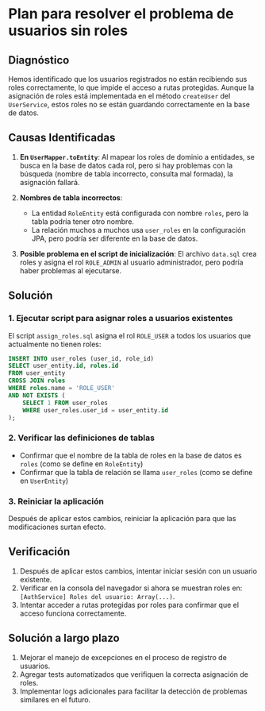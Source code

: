 # Plan para resolver el problema de usuarios sin roles

## Diagnóstico
Hemos identificado que los usuarios registrados no están recibiendo sus roles correctamente, lo que impide el acceso a rutas protegidas. Aunque la asignación de roles está implementada en el método `createUser` del `UserService`, estos roles no se están guardando correctamente en la base de datos.

## Causas Identificadas

1. **En `UserMapper.toEntity`**: Al mapear los roles de dominio a entidades, se busca en la base de datos cada rol, pero si hay problemas con la búsqueda (nombre de tabla incorrecto, consulta mal formada), la asignación fallará.

2. **Nombres de tabla incorrectos**: 
   - La entidad `RoleEntity` está configurada con nombre `roles`, pero la tabla podría tener otro nombre.
   - La relación muchos a muchos usa `user_roles` en la configuración JPA, pero podría ser diferente en la base de datos.

3. **Posible problema en el script de inicialización**: El archivo `data.sql` crea roles y asigna el rol `ROLE_ADMIN` al usuario administrador, pero podría haber problemas al ejecutarse.

## Solución

### 1. Ejecutar script para asignar roles a usuarios existentes
El script `assign_roles.sql` asigna el rol `ROLE_USER` a todos los usuarios que actualmente no tienen roles:

```sql
INSERT INTO user_roles (user_id, role_id)
SELECT user_entity.id, roles.id
FROM user_entity
CROSS JOIN roles
WHERE roles.name = 'ROLE_USER'
AND NOT EXISTS (
    SELECT 1 FROM user_roles 
    WHERE user_roles.user_id = user_entity.id
);
```

### 2. Verificar las definiciones de tablas
- Confirmar que el nombre de la tabla de roles en la base de datos es `roles` (como se define en `RoleEntity`)
- Confirmar que la tabla de relación se llama `user_roles` (como se define en `UserEntity`)

### 3. Reiniciar la aplicación
Después de aplicar estos cambios, reiniciar la aplicación para que las modificaciones surtan efecto.

## Verificación
1. Después de aplicar estos cambios, intentar iniciar sesión con un usuario existente.
2. Verificar en la consola del navegador si ahora se muestran roles en: `[AuthService] Roles del usuario: Array(...)`.
3. Intentar acceder a rutas protegidas por roles para confirmar que el acceso funciona correctamente.

## Solución a largo plazo
1. Mejorar el manejo de excepciones en el proceso de registro de usuarios.
2. Agregar tests automatizados que verifiquen la correcta asignación de roles.
3. Implementar logs adicionales para facilitar la detección de problemas similares en el futuro. 